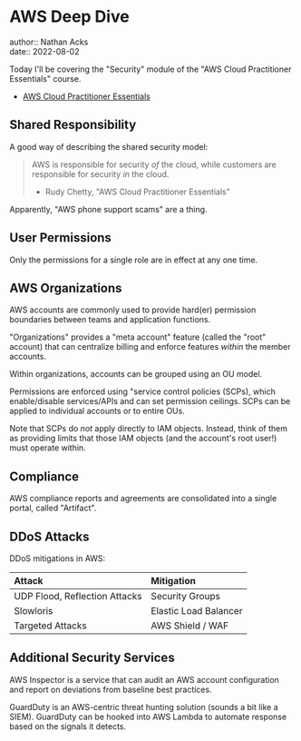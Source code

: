 # AWS Deep Dive

author:: Nathan Acks  
date:: 2022-08-02

Today I'll be covering the "Security" module of the "AWS Cloud Practitioner Essentials" course.

* [AWS Cloud Practitioner Essentials](https://www.aws.training/learningobject/curriculum?id=27076)

## Shared Responsibility

A good way of describing the shared security model:

> AWS is responsible for security *of* the cloud, while customers are responsible for security *in* the cloud.
> 
> - Rudy Chetty, "AWS Cloud Practitioner Essentials"

Apparently, "AWS phone support scams" are a thing.

## User Permissions

Only the permissions for a single role are in effect at any one time.

## AWS Organizations

AWS accounts are commonly used to provide hard(er) permission boundaries between teams and application functions.

"Organizations" provides a "meta account" feature (called the "root" account) that can centralize billing and enforce features *within* the member accounts.

Within organizations, accounts can be grouped using an OU model.

Permissions are enforced using "service control policies (SCPs), which enable/disable services/APIs and can set permission ceilings. SCPs can be applied to individual accounts or to entire OUs.

Note that SCPs do *not* apply directly to IAM objects. Instead, think of them as providing limits that those IAM objects (and the account's root user!) must operate within.

## Compliance

AWS compliance reports and agreements are consolidated into a single portal, called "Artifact".

## DDoS Attacks

DDoS mitigations in AWS:

| Attack                        | Mitigation            |
|:----------------------------- |:--------------------- |
| UDP Flood, Reflection Attacks | Security Groups       |
| Slowloris                     | Elastic Load Balancer |
| Targeted Attacks              | AWS Shield / WAF      |

## Additional Security Services

AWS Inspector is a service that can audit an AWS account configuration and report on deviations from baseline best practices.

GuardDuty is an AWS-centric threat hunting solution (sounds a bit like a SIEM). GuardDuty can be hooked into AWS Lambda to automate response based on the signals it detects.
